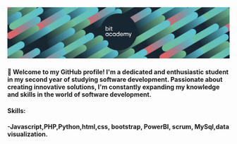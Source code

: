 <img src="bitbanner.png"/>

<h4>
👋 Welcome to my GitHub profile! I'm a dedicated and enthusiastic student in my second year of studying software development. Passionate about creating innovative solutions, I'm constantly expanding my knowledge and skills in the world of software development.<h4>
<h4>Skills:<h4/>
-Javascript,PHP,Python,html,css, bootstrap, PowerBI, scrum, MySql,data visualization.
  
